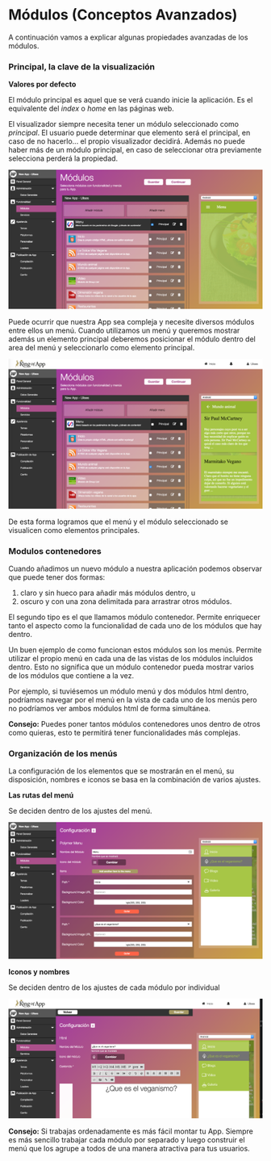 # Módulos (Conceptos Avanzados)

A continuación vamos a explicar algunas propiedades avanzadas de los módulos.

### Principal, la clave de la visualización

**Valores por defecto**

El módulo principal es aquel que se verá cuando inicie la aplicación. Es el equivalente del *index* o *home* en las páginas web.

El visualizador siempre necesita tener un módulo seleccionado como *principal*. El usuario puede determinar que elemento será el principal, en caso de no hacerlo... el propio visualizador decidirá. Además no puede haber más de un módulo principal, en caso de seleccionar otra previamente selecciona perderá la propiedad.


![advance_modules_1](../../../../screenshots/advance_modules_1.png)


Puede ocurrir que nuestra App sea compleja y necesite diversos módulos entre ellos un menú. Cuando utilizamos un menú y queremos mostrar además un elemento principal deberemos posicionar el módulo dentro del area del menú y seleccionarlo como elemento principal.


![advance_modules_2](../../../../screenshots/advance_modules_2.png)


De esta forma logramos que el menú y el módulo seleccionado se visualicen como elementos principales.



### Modulos contenedores

Cuando añadimos un nuevo módulo a nuestra aplicación podemos observar que puede tener dos formas:   

  1. claro y sin hueco para añadir más módulos dentro, u
  2. oscuro y con una zona delimitada para arrastrar otros módulos.

El segundo tipo es el que llamamos módulo contenedor. Permite enriquecer tanto el aspecto como la funcionalidad de cada uno de los módulos que hay dentro.

Un buen ejemplo de como funcionan estos módulos son los menús. Permite utilizar el propio menú en cada una de las vistas de los módulos incluidos dentro. Esto no significa que un módulo contenedor pueda mostrar varios de los módulos que contiene a la vez.

Por ejemplo, si tuviésemos un módulo menú y dos módulos html dentro, podríamos navegar por el menú en la vista de cada uno de los menús pero no podríamos ver ambos módulos html de forma simultánea.

**Consejo:** Puedes poner tantos módulos contenedores unos dentro de otros como quieras, esto te permitirá tener funcionalidades más complejas.


### Organización de los menús

La configuración de los elementos que se mostrarán en el menú, su disposición, nombres e iconos se basa en la combinación de varios ajustes.

**Las rutas del menú**

Se deciden dentro de los ajustes del menú.

![advance_modules_3](../../../../screenshots/advance_modules_3.png)


**Iconos y nombres**

Se deciden dentro de los ajustes de cada módulo por individual

![advance_modules_4](../../../../screenshots/advance_modules_4.png)


**Consejo:** Si trabajas ordenadamente es más fácil montar tu App. Siempre es más sencillo trabajar cada módulo por separado y luego construir el menú que los agrupe a todos de una manera atractiva para tus usuarios.
